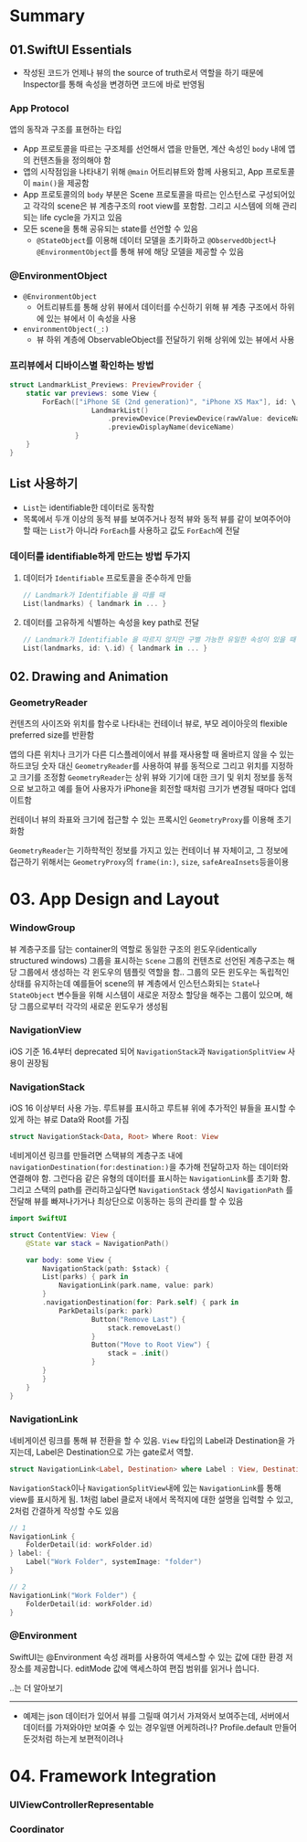 # Summary
## 01.SwiftUI Essentials
- 작성된 코드가 언제나 뷰의 the source of truth로서 역할을 하기 때문에 Inspector를 통해 속성을 변경하면 코드에 바로 반영됨

### App Protocol
앱의 동작과 구조를 표현하는 타입
- App 프로토콜을 따르는 구조체를 선언해서 앱을 만들면, 계산 속성인 `body` 내에 앱의 컨텐츠들을 정의해야 함
- 앱의 시작점임을 나타내기 위해 `@main` 어트리뷰트와 함께 사용되고, App 프로토콜이 `main()`을 제공함
- App 프로토콜의의 `body` 부분은 Scene 프로토콜을 따르는 인스턴스로 구성되어있고 각각의 scene은 뷰 계층구조의 root view를 포함함. 그리고 시스템에 의해 관리되는 life cycle을 가지고 있음
- 모든 scene을 통해 공유되는 state를 선언할 수 있음
    - `@StateObject`를 이용해 데이터 모델을 초기화하고 `@ObservedObject`나 `@EnvironmentObject`를 통해 뷰에 해당 모델을 제공할 수 있음

### @EnvironmentObject
- `@EnvironmentObject`
    - 어트리뷰트를 통해 상위 뷰에서 데이터를 수신하기 위해 뷰 계층 구조에서 하위에 있는 뷰에서 이 속성을 사용
- `environmentObject(_:)`
    - 뷰 하위 계층에 ObservableObject를 전달하기 위해 상위에 있는 뷰에서 사용

### 프리뷰에서 디바이스별 확인하는 방법
```swift
struct LandmarkList_Previews: PreviewProvider {
    static var previews: some View {
        ForEach(["iPhone SE (2nd generation)", "iPhone XS Max"], id: \.self) { deviceName in
                    LandmarkList()
                        .previewDevice(PreviewDevice(rawValue: deviceName))
                        .previewDisplayName(deviceName)
                }
    }
}
```

## List 사용하기
- `List`는 identifiable한 데이터로 동작함
- 목록에서 두개 이상의 동적 뷰를 보여주거나 정적 뷰와 동적 뷰를 같이 보여주어야 할 때는 `List`가 아니라 `ForEach`를 사용하고 값도 `ForEach`에 전달

### 데이터를 identifiable하게 만드는 방법 두가지
1. 데이터가 `Identifiable` 프로토콜을 준수하게 만듦

    ```swift
    // Landmark가 Identifiable 을 따를 때
    List(landmarks) { landmark in ... }
    ```

2. 데이터를 고유하게 식별하는 속성을 key path로 전달
    ```swift
    // Landmark가 Identifiable 을 따르지 않지만 구별 가능한 유일한 속성이 있을 때
    List(landmarks, id: \.id) { landmark in ... }
    ```

## 02. Drawing and Animation
### GeometryReader
컨텐츠의 사이즈와 위치를 함수로 나타내는 컨테이너 뷰로, 부모 레이아웃의 flexible preferred size를 반환함

앱의 다른 위치나 크기가 다른 디스플레이에서 뷰를 재사용할 때 올바르지 않을 수 있는 하드코딩 숫자 대신 `GeometryReader`를 사용하여 뷰를 동적으로 그리고 위치를 지정하고 크기를 조정함
`GeometryReader`는 상위 뷰와 기기에 대한 크기 및 위치 정보를 동적으로 보고하고 예를 들어 사용자가 iPhone을 회전할 때처럼 크기가 변경될 때마다 업데이트함

컨테이너 뷰의 좌표와 크기에 접근할 수 있는 프록시인 `GeometryProxy`를 이용해 초기화함

`GeometryReader`는 기하학적인 정보를 가지고 있는 컨테이너 뷰 자체이고, 그 정보에 접근하기 위해서는 `GeometryProxy`의 `frame(in:)`, `size`, `safeAreaInsets`등을이용

# 03. App Design and Layout

### WindowGroup
뷰 계층구조를 담는 container의 역할로 동일한 구조의 윈도우(identically structured windows) 그룹을 표시하는 `Scene`
그룹의 컨텐츠로 선언된 계층구조는 해당 그룹에서 생성하는 각 윈도우의 템플릿 역할을 함..
그룹의 모든 윈도우는 독립적인 상태를 유지하는데 예를들어 scene의 뷰 계층에서 인스턴스화되는 `State`나 `StateObject` 변수들을 위해 시스템이 새로운 저장소 할당을 해주는 그룹이 있으며, 해당 그룹으로부터 각각의 새로운 윈도우가 생성됨

### NavigationView
iOS 기준 16.4부터 deprecated 되어 `NavigationStack`과 `NavigationSplitView` 사용이 권장됨

### NavigationStack
iOS 16 이상부터 사용 가능. 루트뷰를 표시하고 루트뷰 위에 추가적인 뷰들을 표시할 수 있게 하는 뷰로 Data와 Root를 가짐

```swift
struct NavigationStack<Data, Root> Where Root: View
```

네비게이션 링크를 만들려면 스택뷰의 계층구조 내에 `navigationDestination(for:destination:)`을 추가해 전달하고자 하는 데이터와 연결해야 함. 그런다음 같은 유형의 데이터를 표시하는 `NavigationLink`를 초기화 함.
그리고 스택의 path를 관리하고싶다면 `NavigationStack` 생성시 `NavigationPath` 를 전달해 뷰를 빠져나가거나 최상단으로 이동하는 등의 관리를 할 수 있음

```swift
import SwiftUI

struct ContentView: View {
	@State var stack = NavigationPath()

	var body: some View {
		NavigationStack(path: $stack) {
	    List(parks) { park in
	        NavigationLink(park.name, value: park)
	    }
	    .navigationDestination(for: Park.self) { park in
	        ParkDetails(park: park)
					Button("Remove Last") {
						stack.removeLast()
					}
					Button("Move to Root View") {
						stack = .init()
					}
	    }
		}
	}
}
```

### NavigationLink
네비게이션 링크를 통해 뷰 전환을 할 수 있음. `View` 타입의 Label과 Destination을 가지는데, Label은 Destination으로 가는 gate로서 역할.

```swift
struct NavigationLink<Label, Destination> where Label : View, Destination : View
```

`NavigationStack`이나 `NavigationSplitView`내에 있는 `NavigationLink`를 통해 view를 표시하게 됨.
1처럼 label 클로저 내에서 목적지에 대한 설명을 입력할 수 있고, 2처럼 간결하게 작성할 수도 있음

```swift
// 1
NavigationLink {
    FolderDetail(id: workFolder.id)
} label: {
    Label("Work Folder", systemImage: "folder")
}

// 2
NavigationLink("Work Folder") {
    FolderDetail(id: workFolder.id)
}
```

### @Environment
SwiftUI는 @Environment 속성 래퍼를 사용하여 액세스할 수 있는 값에 대한 환경 저장소를 제공합니다. editMode 값에 액세스하여 편집 범위를 읽거나 씁니다.

..는 더 알아보기

---

- 예제는 json 데이터가 있어서 뷰를 그릴때 여기서 가져와서 보여주는데, 서버에서 데이터를 가져와야만 보여줄 수 있는 경우일땐 어케하려나? Profile.default 만들어둔것처럼 하는게 보편적이려나

# 04. Framework Integration

### UIViewControllerRepresentable

### Coordinator
